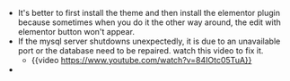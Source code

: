 - It's better to first install the theme and then install the elementor plugin because sometimes when you do it the other way around, the edit with elementor button won't appear.
- If the mysql server shutdowns unexpectedly, it is due to an unavailable port or the database need to be repaired. watch this video to fix it.
	- {{video https://www.youtube.com/watch?v=84IOtc05TuA}}
-